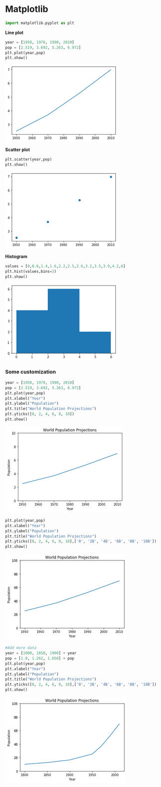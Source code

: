 
# Matplotlib


```python
import matplotlib.pyplot as plt
```

**Line plot**


```python
year = [1950, 1970, 1990, 2010]
pop = [2.519, 3.692, 5.263, 6.972]
plt.plot(year,pop)
plt.show()
```


![png](output_3_0.png)


**Scatter plot**


```python
plt.scatter(year,pop)
plt.show()
```


![png](output_5_0.png)


**Histogram**


```python
values = [0,0.6,1.4,1.6,2.2,2.5,2.6,3.2,3.5,3.9,4.2,6]
plt.hist(values,bins=3)
plt.show()
```


![png](output_7_0.png)


### Some customization


```python
year = [1950, 1970, 1990, 2010]
pop = [2.519, 3.692, 5.263, 6.972]
plt.plot(year,pop)
plt.xlabel("Year")
plt.ylabel("Population")
plt.title("World Population Projections")
plt.yticks([0, 2, 4, 6, 8, 10])
plt.show()
```


![png](output_9_0.png)



```python
plt.plot(year,pop)
plt.xlabel("Year")
plt.ylabel("Population")
plt.title("World Population Projections")
plt.yticks([0, 2, 4, 6, 8, 10],['0', '2B', '4B', '6B', '8B', '10B'])
plt.show()
```


![png](output_10_0.png)



```python
#Add more data
year = [1800, 1850, 1900] + year
pop = [1.0, 1.262, 1.650] + pop
plt.plot(year,pop)
plt.xlabel("Year")
plt.ylabel("Population")
plt.title("World Population Projections")
plt.yticks([0, 2, 4, 6, 8, 10],['0', '2B', '4B', '6B', '8B', '10B'])
plt.show()
```


![png](output_11_0.png)

